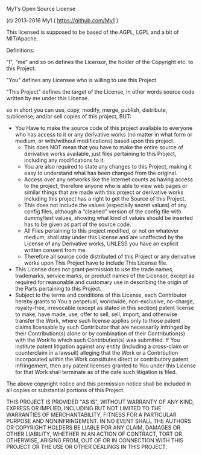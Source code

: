 My1's Open Source License

(c) 2013-2016 My1 ( https://github.com/My1 )

This licensed is supposed to be based of the AGPL, LGPL and a bit of MIT/Apache.

Definitions:

"I", "me" and so on defines the Licensor, the holder of the Copyright etc. to this Project.

"You" defines any Licensee who is willing to use this Project

"This Project" defines the target of the License, in other words source code written by me under this License.

so in short you can  use, copy, modify, merge, publish, distribute, sublicense, and/or sell copies of this project, BUT:

* You Have to make the source code of this project available to everyone 
    who has access to it or any derivative works (no matter in what form or medium, or with/without modifications)
    based upon this project.
  * This does NOT mean that you have to make the entire source of derivative works available, 
    just files pertaining to this Project, including any modifications to it.
  * You are also required to state any changes to this Project,
    making it easy to understand what has been changed from the original.
  * Access over any networks like the internet counts as having access to the project, 
    therefore anyone who is able to view web pages or similar things that are made with this project 
    or derivative works including this project has a right to get the Source of this Project.
  * This does not include the values (especially secret values) of any config files, 
    although a "cleaned" version of the config file with dummy/test values, 
    showing what kind of values should be inserted has to be given as part of the source code.
  * All Files pertaining to this project modified, or not on whatever medium, shall stay under 
    this License and are unaffected by the License of any Derivative works, 
    UNLESS you have an explicit written consent from me.
  * Therefore all source code distributed of this Project or any derivative works upon This Project
    have to include This License file.
* This License does not grant permission to use the trade
      names, trademarks, service marks, or product names of the Licensor,
      except as required for reasonable and customary use in describing the
      origin of the Parts pertaining to this Project.
* Subject to the terms and conditions of
      this License, each Contributor hereby grants to You a perpetual,
      worldwide, non-exclusive, no-charge, royalty-free, irrevocable
      (except as stated in this section) patent license to make, have made,
      use, offer to sell, sell, import, and otherwise transfer the Work,
      where such license applies only to those patent claims licensable
      by such Contributor that are necessarily infringed by their
      Contribution(s) alone or by combination of their Contribution(s)
      with the Work to which such Contribution(s) was submitted. If You
      institute patent litigation against any entity (including a
      cross-claim or counterclaim in a lawsuit) alleging that the Work
      or a Contribution incorporated within the Work constitutes direct
      or contributory patent infringement, then any patent licenses
      granted to You under this License for that Work shall terminate
      as of the date such litigation is filed.


The above copyright notice and this permission notice shall be included in all
copies or substantial portions of this Project.

THIS PROJECT IS PROVIDED "AS IS", WITHOUT WARRANTY OF ANY KIND, EXPRESS OR
IMPLIED, INCLUDING BUT NOT LIMITED TO THE WARRANTIES OF MERCHANTABILITY,
FITNESS FOR A PARTICULAR PURPOSE AND NONINFRINGEMENT. IN NO EVENT SHALL THE
AUTHORS OR COPYRIGHT HOLDERS BE LIABLE FOR ANY CLAIM, DAMAGES OR OTHER
LIABILITY, WHETHER IN AN ACTION OF CONTRACT, TORT OR OTHERWISE, ARISING FROM,
OUT OF OR IN CONNECTION WITH THIS PROJECT OR THE USE OR OTHER DEALINGS IN 
THIS PROJECT.
